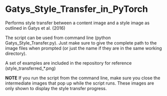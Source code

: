 # Gatys_Style_Transfer_in_PyTorch
Performs style transfer between a content image and a style image as outlined in Gatys et al. (2016)

The script can be used from command line (python Gatys_Style_Transfer.py). Just make sure to give the complete path to the image files when prompted (or just the name if they are in the same working directory).

A set of examples are included in the repository for reference (style_transferred_*.png)

**NOTE** If you run the script from the command line, make sure you close the intermediate images that pop up while the script runs. These images are only shown to display the style transfer progress.

